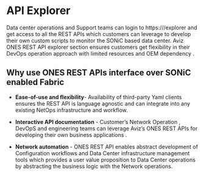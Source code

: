 # API Explorer 

Data center operations and Support teams can login to https://<ONES-serverIP>/explorer and get access to all the REST APIs which customers can leverage to develop their own custom scripts to monitor the SONiC based data center. Aviz ONES REST API explorer section ensures customers get flexibility in their DevOps operation approach with limited resources and OEM dependency .

 
## Why use ONES REST APIs interface over SONiC enabled Fabric

- **Ease-of-use and flexibility**- Availability of third-party Yaml  clients ensures  the  REST API is language agnostic and can integrate into any existing NetOps  infrastructure and workflow. 

- **Interactive API documentation** -  Customer’s Network Operation , DevOpS and engineering teams  can leverage Aviz’s ONES REST APIs  for developing their own  business applications .

- **Network  automation** - ONES REST API  enables abstract development of Configuration workflows and Data Center infrastructure management tools which provides a user value  proposition to Data Center operations by abstracting the business logic with the Network operations. 

